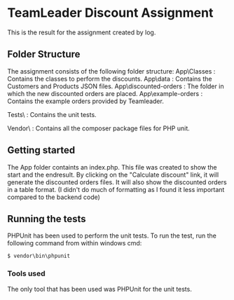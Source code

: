 # TeamLeader Discount Assignment
This is the result for the assignment created by log.

## Folder Structure
The assignment consists of the following folder structure:
App\Classes 		: Contains the classes to perform the discounts.
App\data		: Contains the Customers and Products JSON files.
App\discounted-orders	: The folder in which the new discounted orders are placed.
App\example-orders	: Contains the example orders provided by Teamleader.

Tests\			: Contains the unit tests.

Vendor\ 		: Contains all the composer package files for PHP unit.

## Getting started
The App folder containts an index.php. This file was created to show the start and the endresult. 
By clicking on the "Calculate discount" link, it will generate the discounted orders files.
It will also show the discounted orders in a table format.
(I didn't do much of formatting as I found it less important compared to the backend code)


## Running the tests

PHPUnit has been used to perform the unit tests. To run the test, run the following command from within windows cmd:
```
$ vendor\bin\phpunit
```

### Tools used
The only tool that has been used was PHPUnit for the unit tests.
